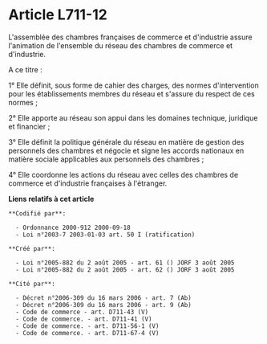 # Article L711-12

L'assemblée des chambres françaises de commerce et d'industrie assure l'animation de l'ensemble du réseau des chambres de
commerce et d'industrie.

A ce titre :

1° Elle définit, sous forme de cahier des charges, des normes d'intervention pour les établissements membres du réseau et
s'assure du respect de ces normes ;

2° Elle apporte au réseau son appui dans les domaines technique, juridique et financier ;

3° Elle définit la politique générale du réseau en matière de gestion des personnels des chambres et négocie et signe les
accords nationaux en matière sociale applicables aux personnels des chambres ;

4° Elle coordonne les actions du réseau avec celles des chambres de commerce et d'industrie françaises à l'étranger.

**Liens relatifs à cet article**

	**Codifié par**:

	  - Ordonnance 2000-912 2000-09-18
	  - Loi n°2003-7 2003-01-03 art. 50 I (ratification)

	**Créé par**:

	  - Loi n°2005-882 du 2 août 2005 - art. 61 () JORF 3 août 2005
	  - Loi n°2005-882 du 2 août 2005 - art. 62 () JORF 3 août 2005

	**Cité par**:

	  - Décret n°2006-309 du 16 mars 2006 - art. 7 (Ab)
	  - Décret n°2006-309 du 16 mars 2006 - art. 9 (Ab)
	  - Code de commerce - art. D711-43 (V)
	  - Code de commerce. - art. D711-41 (V)
	  - Code de commerce. - art. D711-56-1 (V)
	  - Code de commerce. - art. D711-67-4 (V)
